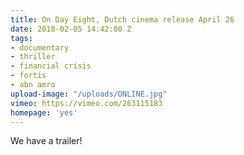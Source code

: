 ```yaml
---
title: On Day Eight, Dutch cinema release April 26
date: 2018-02-05 14:42:00 Z
tags:
- documentary
- thriller
- financial crisis
- fortis
- abn amro
upload-image: "/uploads/ONLINE.jpg"
vimeo: https://vimeo.com/263115183
homepage: 'yes'
---
```


We have a trailer!
